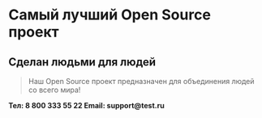 # Самый лучший Open Source проект

## Сделан людьми для людей

> Наш Open Source проект предназначен для объединения людей со всего мира!

__Тел: 8 800 333 55 22
Email: support@test.ru__
